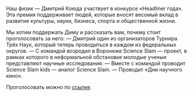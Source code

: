 Наш физик — Дмитрий Коюда участвует в конкурсе «Headliner года». Эта премия поддерживает людей, которые вносят весомый вклад в развитие культуры, науки, бизнеса, спорта и общественной жизни.

Мы хотим поддержать Диму и рассказать вам, почему стоит проголосовать за него: — Дмитрий один из организаторов Турнира Трёх Наук, который теперь проводиться в каждом из федеральных округов. — С командой возродил в Воронеже Science Slam — проект, в рамках которого в неформальной обстановке молодые ученые представляют научные исследования. — Вместе с командой проводит Science Slam kids — аналог Science Slam. — Проводит «Дни научного кино».

Проголосовать можно по [ссылке](https://vk.cc/8OeGui).